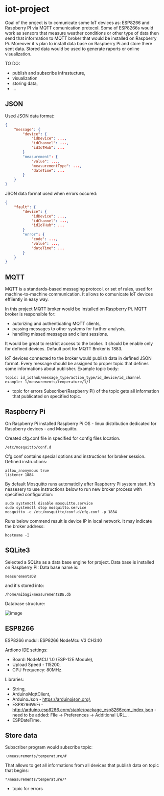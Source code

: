 # iot-project

Goal of the project is to comunicate some IoT devices as: ESP8266 and Raspberry PI via MQTT comunication protocol.
Some of ESP8266s would work as sensors that measure weather conditions or other type of data then send that information to MQTT broker that would be installed on Raspberry Pi.
Moreover it's plan to install data base on Raspberry Pi and store there sent data.
Stored data would be used to generate raports or online visualization.

TO DO:
  - publish and subscribe infrastucture,
  - visualization
  - storing data,
  - ...

## JSON
Used JSON data format:
```json
{
	"message": {
		"device": {
			"idDevice": ...,
			"idChannel": ...,
			"idIoTHub": ...
		}
		"measurement": {
			"value": ...,
			"measurementType": ...,
			"dateTime": ...
		}
	}
}
```

JSON data format used when errors occured:
```json
{
	"fault": {
		"device": {
			"idDevice": ...,
			"idChannel": ...,
			"idIoTHub": ...
		}
		"error": {
			"code": ...,
			"value": ...,
			"dateTime": ...
		}
	}
}
```

## MQTT

MQTT is a standards-based messaging protocol, or set of rules, used for machine-to-machine communication.
It allows to comunicate IoT devices effiiently in easy way.

In this project MQTT broker would be installed on Raspberry Pi. MQTT broker is responsible for:
  - autorizing and authenticating MQTT clients,
  - passing messages to other systems for further analysis,
  - handling missed messages and client sessions.

It would be great to restrict access to the broker. It should be enable only for defined devices.
Default port for MQTT Broker is 1883. 

IoT devices connected to the broker would publish data in defined JSON format.
Every message should be assigned to proper topic that defines some informations about publisher.
Example topic body:

```
topic: id_iothub/message_type/action_type/id_device/id_channel
example: 1/measurements/temperature/1/1
```

* topic for errors
Subscriber(Raspberry Pi) of the topic gets all information that publicated on specified topic. 

## Raspberry Pi

On Raspberry Pi installed Raspberry Pi OS - linux distribution dedicated for Raspberry devices - and Mosquitto.

Created cfg.conf file in specified for config files location.

```
/etc/mosquitto/conf.d 
```

Cfg.conf contains special options and instructions for broker session.
Defined instructions:

```
allow_anonymous true
listener 1884
```

By default Mosquitto runs automaticlly after Raspberry Pi system start.
It's nessesery to use instructions below to run new broker process with specified configuration:

```
sudo systemctl disable mosquitto.service
sudo systemctl stop mosquitto.service
mosquitto -c /etc/mosquitto/conf.d/cfg.conf -p 1884
``` 

Runs below commend result is device IP in local network.
It may indicate the broker address:

```
hostname -I
```

## SQLite3

Selected a SQLite as a data base engine for project. Data base is installed on Raspberry PI:
Data base name is:

```
measurementsDB
```

and it's stored into:

```
/home/mibagi/measurementsDB.db 
```

Database structure:

![image](https://user-images.githubusercontent.com/56918406/226171906-da032689-6444-4e9c-bafc-7d9337994aa3.png)


## ESP8266

ESP8266 modul: ESP8266 NodeMcu V3 CH340

Ardiono IDE settings:
  - Board: NodeMCU 1.0 (ESP-12E Module),
  - Upload Speed - 115200,
  - CPU Frequency: 80MHz.

Libraries:
  - String,
  - ArduinoMqttClient,
  - ArduinoJson - https://arduinojson.org/,
  - ESP8266WiFi - http://arduino.esp8266.com/stable/package_esp8266com_index.json - need to be added: FIle -> Preferences -> Additional URL...
  - ESPDateTime.

## Store data

Subscriber program would subscribe topic:

```
+/measurements/temperature/#
```

That allows to get all informations from all devices that publish data on topic that begins: 
```
*/measurements/temperature/*
```
* topic for errors
